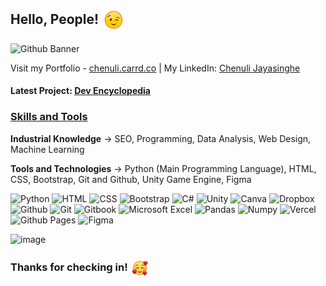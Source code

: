 ## Hello, People! <img align="center" src="https://raw.githubusercontent.com/heydrdev/devtools/main/emojis/telegram/winking-face.gif" width="38" />
![Github Banner](https://github.com/Buzzpy/Buzzpy/assets/112791625/5b5cc1ea-5100-4be2-93da-21e3ae61807b)

Visit my Portfolio - [chenuli.carrd.co](https://chenuli.carrd.co) | 
My LinkedIn: [Chenuli Jayasinghe](https://www.linkedin.com/in/chenuli-j/) 

#### Latest Project: [Dev Encyclopedia](https://devpedia.pages.dev/)
### <u> Skills and Tools </u>
**Industrial Knowledge** → SEO, Programming, Data Analysis, Web Design, Machine Learning

**Tools and Technologies** → Python (Main Programming Language), HTML, CSS, Bootstrap, Git and Github, Unity Game Engine, Figma


![Python](https://img.shields.io/badge/-Python-3776AB?&style=for-the-badge&logo=python&logoColor=yellow)
![HTML](https://img.shields.io/badge/-html5-E34F26?&style=for-the-badge&logo=html5&logoColor=white)
![CSS](https://img.shields.io/badge/-css3-1572B6?&style=for-the-badge&logo=css3&logoColor=white)
![Bootstrap](https://img.shields.io/badge/bootstrap-7952B3?&style=for-the-badge&logo=bootstrap&logoColor=white)
![C#](https://img.shields.io/badge/-C%20Sharp-C5D8FF?&style=for-the-badge&logo=c%20sharp&logoColor=239120)
![Unity](https://img.shields.io/badge/-Unity-000000?&style=for-the-badge&logo=unity&logoColor=white)
![Canva](https://img.shields.io/badge/canva-00C4CC?&style=for-the-badge&logo=canva&logoColor=black)
![Dropbox](https://img.shields.io/badge/dropbox-0061FF?&style=for-the-badge&logo=dropbox&logoColor=black)
![Github](https://img.shields.io/badge/github-181719?&style=for-the-badge&logo=github&logoColor=white)
![Git](https://img.shields.io/badge/git-F05032?&style=for-the-badge&logo=git&logoColor=black)
![Gitbook](https://img.shields.io/badge/gitbook-0061FF?&style=for-the-badge&logo=gitbook&logoColor=black)
![Microsoft Excel](https://img.shields.io/badge/microsoftexcel-217346?&style=for-the-badge&logo=microsoftexcel&logoColor=black)
![Pandas](https://img.shields.io/badge/pandas-150458?&style=for-the-badge&logo=pandas&logoColor=white)
![Numpy](https://img.shields.io/badge/numpy-013243?&style=for-the-badge&logo=numpy&logoColor=cyan)
![Vercel](https://img.shields.io/badge/vercel-black?&style=for-the-badge&logo=vercel&logoColor=cyan)
![Github Pages](https://img.shields.io/badge/githubpages-222222?&style=for-the-badge&logo=githubpages&logoColor=white)
![Figma](https://img.shields.io/badge/figma-red?&style=for-the-badge&logo=figma&logoColor=white)



 ![image](https://github.com/Buzzpy/Buzzpy/assets/112791625/2e375c32-7dcc-4563-bbdf-0747a8382431)
 


### Thanks for checking in!  <img align="center" src="https://raw.githubusercontent.com/heydrdev/devtools/main/emojis/telegram/smiling-face-with-hearts.gif" width="30" />
<!---
Buzzpy/Buzzpy is a ✨ special ✨ repository because its `README.md` (this file) appears on your GitHub profile.
You can click the Preview link to take a look at your changes.
--->
